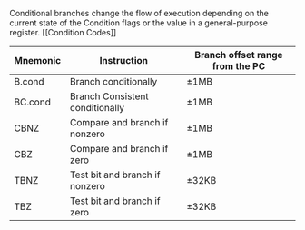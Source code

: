 Conditional branches change the flow of execution depending on the current state of the Condition flags or the value in a general-purpose register. [[Condition Codes]]

|Mnemonic|Instruction|Branch offset range from the PC|
|-|-|-|
|B.cond|Branch conditionally|±1MB|
|BC.cond|Branch Consistent conditionally|±1MB|
|CBNZ|Compare and branch if nonzero|±1MB|
|CBZ|Compare and branch if zero|±1MB|
|TBNZ|Test bit and branch if nonzero|±32KB|
|TBZ|Test bit and branch if zero|±32KB|
